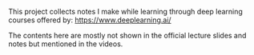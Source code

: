This project collects notes I make while learning through deep learning courses offered by: https://www.deeplearning.ai/

The contents here are mostly not shown in the official lecture slides and notes but mentioned in the videos.